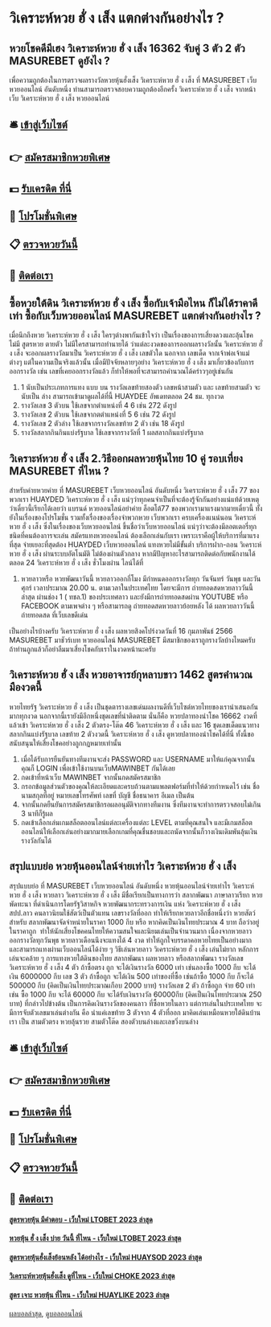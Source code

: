 # วิเคราะห์หวย ฮั่ ง เส็ง แตกต่างกันอย่างไร ?
## หวยโชคดีมีเฮง วิเคราะห์หวย ฮั่ ง เส็ง 16362 จับคู่ 3 ตัว 2 ตัว MASUREBET ดูยังไง ?
เพื่อความถูกต้องในการตรวจผลรางวัลหวยหุ้นฮั่งเส็ง วิเคราะห์หวย ฮั่ ง เส็ง ที่ MASUREBET เว็บหวยออนไลน์ อันดับหนึ่ง ท่านสามารถตรวจสอบความถูกต้องอีกครั้ง วิเคราะห์หวย ฮั่ ง เส็ง จากหน้าเว็บ วิเคราะห์หวย ฮั่ ง เส็ง หวยออนไลน์

## 🛎 [เข้าสู่เว็บไซต์](https://bit.ly/3BG5bNw)
## 👉 [สมัครสมาชิกหวยพิเศษ](https://bit.ly/3BG5bNw)
## 💵 [รับเครดิต ที่นี่](https://bit.ly/3C3mvgS)
## 👑 [โปรโมชั่นพิเศษ](https://bit.ly/3C3mvgS)
## 📋 [ตรวจหวยวันนี้](https://bit.ly/3C3mvgS)
## 📱 [ติดต่อเรา](https://bit.ly/3C3mvgS)

## ซื้อหวยใต้ดิน วิเคราะห์หวย ฮั่ ง เส็ง ซื้อกับเจ้ามือไหน ก็ไม่ได้ราคาดีเท่า ซื้อกับเว็บหวยออนไลน์ MASUREBET แตกต่างกันอย่างไร ?
เมื่อนึกถึงหวย วิเคราะห์หวย ฮั่ ง เส็ง ใครๆต่างพากันเข้าใจว่า เป็นเรื่องของการเสี่ยงดวงและลุ้นโชค ไม่มี สูตรหวย ตายตัว ไม่มีใครสามารถทำนายได้ ว่าแต่ละงวดของการออกผลรางวัลนั้น วิเคราะห์หวย ฮั่ ง เส็ง จะออกผลรางวัลมาเป็น วิเคราะห์หวย ฮั่ ง เส็ง เลขตัวใด นอกจาก เลขเด็ด จากเจ้าพ่อเจ้าแม่ ต่างๆ แต่ในความเป็นจริงแล้วนั้น เมื่อมีปัจจัยหลายๆอย่าง วิเคราะห์หวย ฮั่ ง เส็ง มาเกี่ยวข้องกับการออกรางวัล เช่น เลขที่เคยออกรางวัลแล้ว ก็ทำให้พอที่จะสามารถคำนวณได้คร่าวๆอยู่เช่นกัน
1. 1 นับเป็นประเภทการแทง แบบ บน รางวัลเลขท้ายสองตัว เลขหน้าสามตัว และ เลขท้ายสามตัว จะนับเป็น ล่าง สามารถเข้ามาดูผลได้ที่นี้ HUAYDEE อัพเดทตลอด 24 ชม. ทุกงวด
2. รางวัลเลข 3 ตัวบน ใช้เลขจากตำแหน่งที่ 4 6 เช่น 272 ดังรูป
3. รางวัลเลข 2 ตัวบน ใช้เลขจากตตำแหน่งที่ 5 6 เช่น 72 ดังรูป
4. รางวัลเลข 2 ตัวล่าง ใช้เลขจากรางวัลเลขท้าย 2 ตัว เช่น 18 ดังรูป
5. รางวัลสลากกินกินแบ่งรัฐบาล ใช้เลขจากรางวัลที่ 1 ผลสลากกินแบ่งรัฐบาล

## วิเคราะห์หวย ฮั่ ง เส็ง 2.วิธีออกผลหวยหุ้นไทย 10 คู่ รอบเที่ยง MASUREBET ที่ไหน ?
สำหรับค่ายหวยค่าย ที่ MASUREBET เว็บหวยออนไลน์ อันดับหนึ่ง วิเคราะห์หวย ฮั่ ง เส็ง 77 ของพวกเรา HUAYDED วิเคราะห์หวย ฮั่ ง เส็ง แน่ๆว่าทุกคนจำเป็นที่จะต้องรู้จักกันอย่างแน่แท้ด้วยเหตุว่าเดี๋ยวนี้เรียกได้เลยว่า แบรนด์ หวยออนไลน์อย่าค่าย ล็อตโต้77 ของพวกเรามาแรงมากมายเดี๋ยวนี้ ทั้งยังในเรื่องของโปรโมชั่น รวมทั้งเรื่องของเรื่องจำพวกหวย เว็บพวกเรา ครบเครื่องแนน่นอน วิเคราะห์หวย ฮั่ ง เส็ง ซึ่งในเรื่องของเว็บหวยออนไลน์ ขึ้นชื่อว่าเว็บหวยออนไลน์ แน่ๆว่าจะต้องมีลอตเตอรี่ทุกชนิดที่คนต้องการจะเล่น
สมัครแทงหวยออนไลน์ ต้องเลือกเล่นกับเรา เพราะเราคือผู้ให้บริการที่มาแรงที่สุด จ่ายเยอะที่สุดต้อง HUAYDED เว็บหวยออนไลน์ แทงหวยไม่มีขั้นต่ำ บริการฝาก-ถอน วิเคราะห์หวย ฮั่ ง เส็ง ผ่านระบบอัตโนมัติ ไม่ต้องผ่านตัวกลาง หากมีปัญหาอะไรสามารถติดต่อกับพนักงานได้ตลอด 24 วิเคราะห์หวย ฮั่ ง เส็ง ชั่วโมงผ่าน ไลน์ได้ที่
1. หวยลาวหรือ หวยพัฒนาวันนี้ หวยลาวออกกี่โมง มีกำหนดออกรางวัลทุก วันจันทร์ วันพุธ และวันศุกร์ เวลาประมาณ 20.00 น. ตามเวลาในประเทศไทย โดยจะมีการ ถ่ายทอดสดหวยลาววันนี้ ล่าสุด ผ่านช่อง 1 ( ทชล.1) ของประเทศลาว และยังมีการถ่ายทอดสดผ่าน YOUTUBE หรือ FACEBOOK ตามเพจต่าง ๆ หรือสามารถดู ถ่ายทอดสดหวยลาวย้อยหลัง ได้ ผลหวยลาววันนี้ ถ่ายทอดสด ที่เว็บเลขดีเด่น

เป็นอย่างไรบ้างครับ วิเคราะห์หวย ฮั่ ง เส็ง ผลหวยสิงคโปร์งวดวันที่ 16 กุมภาพันธ์ 2566 MASUREBET มาชัวร์เบท หวยออนไลน์ MASUREBET มีสมาชิกของเราถูกรางวัลบ้างไหมครับ ถ้าท่านถูกแล้วก็อย่าลืมมาเสี่ยงโชคกับเราในงวดหน้านะครับ

## วิเคราะห์หวย ฮั่ ง เส็ง หวยอาจารย์กุหลาบขาว 1462 สูตรคำนวณมืองวดนี้
หวยไทยรัฐ วิเคราะห์หวย ฮั่ ง เส็ง เป็นชุดตารางเลขเด่นผลงานดีที่เว็บไซต์หวยไทยของเรานำเสนอกันมากทุกงวด นอกจากนี้เรายังมีอีกหนึ่งชุดเลขที่น่าติดตาม นั่นก็คือ หวยปลาทองนำโชค 16662 งวดที่แล้วเข้า วิเคราะห์หวย ฮั่ ง เส็ง 2 ตัวตรง-โต๊ด 46 วิเคราะห์หวย ฮั่ ง เส็ง และ 16 ชุดเลขเด็ดแนวทางสลากกินแบ่งรัฐบาล เลขท้าย 2 ตัวงวดนี้ วิเคราะห์หวย ฮั่ ง เส็ง ดูหวยปลาทองนำโชคได้ที่นี่ ทั้งนี้ขอสนับสนุนให้เสี่ยงโชคอย่างถูกกฎหมายเท่านั้น
1. เมื่อได้รับการยืนยันทางทีมงานจะส่ง PASSWORD และ USERNAME มาให้แก่คุณจากนั้นคุณก็ LOGIN เพื่อเข้าใช้งานบนเว็บMAWINBET กันได้เลย
2. กดเข้าที่หน้าเว็บ MAWINBET จากนั้นกดสมัครสมาชิก
3. กรอกข้อมูลส่วนตัวของคุณให้ละเอียดและครบถ้วนตามแพลตฟอร์มที่ทำให้ด้วยกำหนดไว้ เช่น ชื่อ นามสกุลที่อยู่ หมายเลขโทรศัพท์ เลขที่ บัญชี ชื่อธนาคาร อีเมล เป็นต้น
4. จากนั้นกดยืนยันการสมัครสมาชิกรอผลอนุมัติจากทางทีมงาน ซึ่งทีมงานจะทำการตรวจสอบไม่เกิน 3 นาทีก็รู้ผล
5. กดเข้าเลือกเล่นเกมสล็อตออนไลน์แต่ละเครื่องแต่ละ LEVEL ตามที่คุณสนใจ และมีเกมสล็อตออนไลน์ให้เลือกเล่นอย่างมากมายเลือกเกมที่คุณชื่นชอบและถนัดจากนั้นก็วางเงินเดิมพันลุ้นเงินรางวัลกันได้

## สรุปแบบย่อ หวยหุ้นออนไลน์จ่ายเท่าไร วิเคราะห์หวย ฮั่ ง เส็ง
สรุปแบบย่อ ที่ MASUREBET เว็บหวยออนไลน์ อันดับหนึ่ง หวยหุ้นออนไลน์จ่ายเท่าไร วิเคราะห์หวย ฮั่ ง เส็ง หวยลาว วิเคราะห์หวย ฮั่ ง เส็ง มีชื่อเรียกเป็นทางการว่า สลากพัฒนา ภาษาลาวเรียก หวยพัดทะนา ที่ดำเนินการโดยรัฐวิสาหกิจ หวยพัฒนากระทรวงการเงิน แห่ง วิเคราะห์หวย ฮั่ ง เส็ง สปป.ลาว คนลาวนิยมใช้สัตว์เป็นตัวแทน เลขรางวัลที่ออก ทำให้เรียกหวยลาวอีกชื่อหนึ่งว่า หวยสัตว์ สำหรับ
สลากพัฒนาจัดจำหน่ายในราคา 1000 กีบ หรือ หากคิดเป็นเงินไทยประมาณ 4 บาท ถือว่าอยู่ในราคาถูก  ทำให้นักเสี่ยงโชคคนไทยให้ความสนใจและนิยมเล่นเป็นจำนวนมาก เนื่องจากหวยลาว ออกรางวัลทุกวันพุธ หวยลาวเดือนนึงจะแทงได้ 4 งวด ทำให้ถูกใจบรรดาคอหวยไทยเป็นอย่างมาก และสามารถแทงผ่านเว็บออนไลน์ได้ง่าย ๆ วิธีเล่นหวยลาว วิเคราะห์หวย ฮั่ ง เส็ง เล่นไม่ยาก หลักการเล่นจะคล้าย ๆ การแทงหวยใต้ดินของไทย
สลากพัฒนา
ผลหวยลาว หรือสลากพัฒนา
รางวัลเลข วิเคราะห์หวย ฮั่ ง เส็ง 4 ตัว ถ้าซื้อตรง ถูก จะได้เงินรางวัล 6000 เท่า เช่นลองซื้อ 1000 กีบ จะได้เงิน 6000000 กีบ
เลข 3 ตัว ถ้าซื้อถูก จะได้เงิน 500 เท่าของที่ซื้อ เช่นถ้าซื้อ 1000 กีบ ก็จะได้ 500000 กีบ (คิดเป็นเงินไทยประมาณเกือบ 2000 บาท)
รางวัลเลข 2 ตัว ถ้าซื้อถูก จ่าย 60 เท่า เช่น ซื้อ 1000 กีบ จะได้ 60000 กีบ จะได้รับเงินรางวัล 60000กีบ (คิดเป็นเงินไทยประมาณ 250 บาท)
ที่กล่าวไปข้างต้น เป็นการคิดเงินรางวัลของคนลาว ที่ซื้อหวยในลาว แต่การเล่นในประเทศไทย จะมีการจับตัวเลขมาเล่นต่างกัน คือ นำแค่เลขท้าย 3 ตัวจาก 4 ตัวที่ออก มาคิดเล่นเหมือนหวยใต้ดินบ้านเรา เป็น สามตัวตรง หวยลุ้นรวย สามตัวโต๊ด สองตัวบนล่างและเลขวิ่งบนล่าง

## 🛎 [เข้าสู่เว็บไซต์](https://bit.ly/3BG5bNw)
## 👉 [สมัครสมาชิกหวยพิเศษ](https://bit.ly/3BG5bNw)
## 💵 [รับเครดิต ที่นี่](https://bit.ly/3C3mvgS)
## 👑 [โปรโมชั่นพิเศษ](https://bit.ly/3C3mvgS)
## 📋 [ตรวจหวยวันนี้](https://bit.ly/3C3mvgS)
## 📱 [ติดต่อเรา](https://bit.ly/3C3mvgS)

#### [สูตรหวยหุ้น มีคำตอบ - เว็บใหม่ LTOBET 2023 ล่าสุด](https://atom.io/themes/สูตรหวยหุ้น%20มีคำตอบ%20-%20เว็บใหม่%20ltobet%202023%20ล่าสุด)
#### [หวยหุ้น ฮั่ ง เส็ง บ่าย วันนี้ ที่ไหน - เว็บใหม่ LTOBET 2023 ล่าสุด](https://atom.io/themes/หวยหุ้น%20ฮั่%20ง%20เส็ง%20บ่าย%20วันนี้%20ที่ไหน%20-%20เว็บใหม่%20ltobet%202023%20ล่าสุด)
#### [สูตรหวยหุ้นฮั่งเส็งย้อนหลัง ได้อย่างไร - เว็บใหม่ HUAYSOD 2023 ล่าสุด](https://atom.io/themes/สูตรหวยหุ้นฮั่งเส็งย้อนหลัง%20ได้อย่างไร%20-%20เว็บใหม่%20huaysod%202023%20ล่าสุด)
#### [วิเคราะห์หวยหุ้นฮั่งเส็ง ดูที่ไหน - เว็บใหม่ CHOKE 2023 ล่าสุด](https://atom.io/themes/วิเคราะห์หวยหุ้นฮั่งเส็ง%20ดูที่ไหน%20-%20เว็บใหม่%20choke%202023%20ล่าสุด)
#### [สูตร เจาะ หวยหุ้น ที่ไหน - เว็บใหม่ HUAYLIKE 2023 ล่าสุด](https://atom.io/themes/สูตร%20เจาะ%20หวยหุ้น%20ที่ไหน%20-%20เว็บใหม่%20huaylike%202023%20ล่าสุด)

[ผลบอลล่าสุด](https://siamsport.tv "ผลบอลล่าสุด"), [ดูบอลออนไลน์](https://siamsport.tv/ดูบอลสด "ดูบอลออนไลน์")